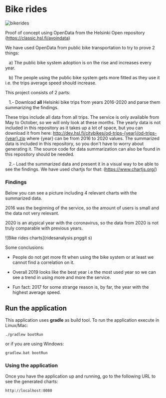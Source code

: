 # Bike rides

![bikerides](https://github.com/mostrovoi/bikerides/workflows/bikerides/badge.svg)

Proof of concept using OpenData from the Helsinki Open repository (https://classic.hsl.fi/avoindata)

We have used OpenData from public bike transportation to try to prove 2 things:

&nbsp;&nbsp; a) The public bike system adoption is on the rise and increases every year.

&nbsp;&nbsp; b) The people using the public bike system gets more fitted as they use it i.e. the trips average speed should increase.

This project consists of 2 parts:

&nbsp;&nbsp; 1.- Download **all** Helsinki bike trips from years 2016-2020 and parse them summarizing the findings. 

These trips include all data from all trips.
The service is only available from May to October, so we will only look at these months. The yearly data is not included in this repository as it takes up a lot of space, but you can download it from here:
http://dev.hsl.fi/citybikes/od-trips-{year}/od-trips-{year}.zip where {year} can be from 2016 to 2020 values.
The summarized data is included in this repository, so you don't have to worry about generating it. The source code for data summarization can also be found in this repository should be needed.


&nbsp;&nbsp; 2.- Load the summarized data and present it in a visual way to be able to see the findings. We have used chartjs for that: (https://www.chartjs.org/)

### Findings

Below you can see a picture including 4 relevant charts with the summarized data. 

2016 was the beginning of the service, so the amount of users is small and the data not very relevant.

2020 is an atypical year with the coronavirus, so the data from 2020 is not truly comparable with previous years.


![Bike rides charts](ridesanalysis.pnggit s)

Some conclusions:

* People do not get more fit when using the bike system or at least we cannot find a correlation on it.

* Overall 2019 looks like the best year i.e the most used year so we can see a trend in using more and more the service.

* Fun fact: 2017 for some strange reason is, by far, the year with the highest average speed. 


## Run the application

This application uses **gradle** as build tool. To run the application execute in Linux/Mac:

```
./gradlew bootRun
```

or if you are using Windows:

```
gradlew.bat bootRun
```

### Using the application

Once you have the application up and running, go to the following URL to see the generated charts:

```
http://localhost:8080
```

